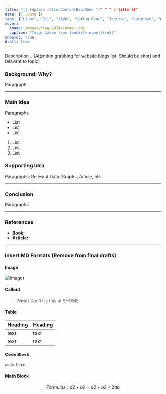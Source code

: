```yaml
---
title: "{{ replace .File.ContentBaseName "-" " " | title }}"
date: {{ .Date }}
tags: ["Linux", "Git", "JAVA", "Spring Boot", "Testing", "Database", "CI/CD"]
cover:
  image: images/blog/2024/(name).png 
  caption: "Image taken from [webiste-name](link)"
ShowToc: true
draft: true
---
```

Description .. (Attention grabbing for website blogs list. Should be short and relavant to topic)

### Background: Why?

Paragraph

***

### Main Idea

Paragraphs

- List
- List
- List

1. List
2. List
3. List

### Supporting Idea

Paragraphs: Relevant Data: Graphs, Article, etc

***

### Conclusion

Paragraphs

***

### References

- **Book:**
- **Article:**

***

### Insert MD Formats (Remove from final drafts)

#### Image

![image](/personal-website/images/blogs/2024/IMAGE_NAME))

#### Callout

> **Note:** Don't try this at $HOME

#### Table

| Heading | Heading |
| ------- | ------- |
| text    | text    |
| text    | text    |

#### Code Block

```bash
code here
```

#### Math Block

$$
Formulas: a2 + b2 = a2 + b2 + 2ab
$$
